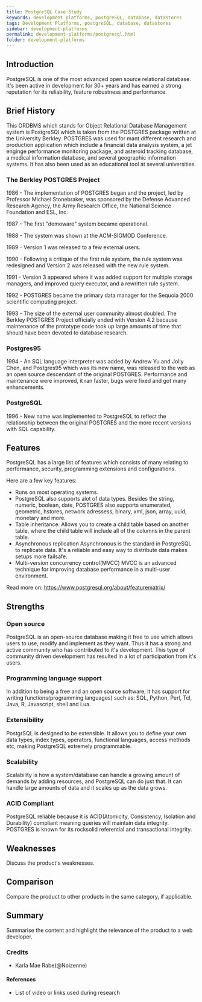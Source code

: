 ```yaml
---
title: PostgreSQL Case Study
keywords: development platforms, postgreSQL, database, datastores
tags: Development Platforms, postgreSQL, database, datastores
sidebar: development-platforms
permalink: development-platforms/postgresql.html
folder: development-platforms
---
```


## Introduction

PostgreSQL is one of the most advanced open source relational database. It's been active in development for 30+ years and has earned a strong reputation for its reliability, feature robustness and performance.


## Brief History

This ORDBMS which stands for Object Relational Database Management system is PostgreSQl which is taken from the POSTGRES package written at the University Berkley. POSTGRES was used for mant different research and production application which include a financial data analysis system, a jet enginge performance monitoring package, and asteroid tracking database, a medical information database, and several geographic information systems. It has also been used as an educational tool at several universities. 

### The Berkley POSTGRES Project

1986 - The implementation of POSTGRES began and the project, led by Professor Michael Stonebraker, was sponsored by the Defense Advanced Research Agency, the Army Research Office, the National Science Foundation and ESL, Inc.

1987 - The first "demoware" system became operational.

1988 - The system was shown at the ACM-SIGMOD Conference.

1989 - Version 1 was released to a few external users.

1990 - Following a critique of the first rule system, the rule system was redesigned and Version 2 was released with the new rule system.

1991 - Version 3 appeared where it was added support for multiple storage managers, and improved query executor, and a rewritten rule system. 

1992 - POSTGRES became the primary data manager for the Sequoia 2000 scientific computing project.

1993 - The size of the external user community almost doubled. The Berkley POSTGRES Project officially ended with Version 4.2 because maintenance of the prototype code took up large amounts of time that should have been devoted to database research.

### Postgres95

1994 - An SQL language interpreter was added by Andrew Yu and Jolly Chen, and Postgres95 which was its new name, was released to the web as an open source descendant of the original POSTGRES. 
Performance and maintenance were improved, it ran faster, bugs were fixed and got many enhancements.

### PostgreSQL

1996 - New name was implemented to PostgreSQL to reflect the relationship between the original POSTGRES and the more recent versions with SQL capability. 


## Features

PostgreSQL has a large list of features which consists of many relating to performance, security, programming extensions and configurations.

Here are a few key features:
* Runs on most operating systems.
* PostgreSQL also supports alot of data types.
     Besides the string, numeric, boolean, date, POSTGRES also supports enumerated, geometric, hstores, network adressess, binary, xml, json, array, uuid, monetary and more. 
* Table inheritance.
     Allows you to create a child table based on another table, where the child table will include all of the columns in the parent table.
* Asynchronous replication
     Asynchronous is the standard in PostgreSQL to replicate data. It's a reliable and easy way to distribute data makes setups more failsafe. 
* Multi-version concurrency control(MVCC)
    MVCC is an advanced technique for improving database performance in a multi-user environment. 

Read more on: https://www.postgresql.org/about/featurematrix/

## Strengths

### Open source
PostgreSQL is an open-source database making it free to use which allows users to use, modify and implement as they want. Thus it has a strong and active community who has contributed to it's development. This type of community driven development has resulted in a lot of participation from it's users. 

### Programming language support
In addition to being a free and an open source software, it has support for writing functions(programming languages) such as:
    SQL, Python, Perl, Tcl, Java, R, Javascript, shell and Lua.

### Extensibility
PostgrSQL is designed to be extensible. It allows you to define your own data types, index types, operators, functional languages, access methods etc, making PostgreSQL extremely programmable. 

### Scalability
Scalability is how a system/database can handle a growing amount of demands by adding resources, and PostgreSQL can do just that. It can handle large amounts of data and it scales up as the data grows. 

### ACID Compliant
PostgreSQL reliable because it is ACID(Atomicity, Consistency, Isolation and Durability) compliant meaning queries will maintain data integrity. POSTGRES is known for its rocksolid referential and transactional integrity.


## Weaknesses

Discuss the product's weaknesses.

## Comparison

Compare the product to other products in the same category, if applicable.

## Summary

Summarise the content and highlight the relevance of the product to a web developer.

### Credits

- Karla Mae Rabe(@Noizenne)

#### References

- List of video or links used during research
